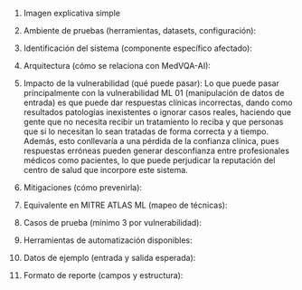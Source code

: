 1) Imagen explicativa simple
2) Ambiente de pruebas (herramientas, datasets, configuración):
   
4) Identificación del sistema (componente específico afectado):
5) Arquitectura (cómo se relaciona con MedVQA-AI):
6) Impacto de la vulnerabilidad (qué puede pasar):
   Lo que puede pasar principalmente con la vulnerabilidad ML 01 (manipulación de datos de entrada) es que puede dar respuestas clínicas incorrectas, dando como resultados patologías inexistentes o ignorar casos reales, haciendo que gente que no necesita recibir un tratamiento lo reciba y que personas que si lo necesitan lo sean tratadas de forma correcta y a tiempo. Además, esto conllevaría a una pérdida de la confianza clínica, pues respuestas erróneas pueden generar desconfianza entre profesionales médicos como pacientes, lo que puede perjudicar la reputación del centro de salud que incorpore este sistema. 
8) Mitigaciones (cómo prevenirla):
9) Equivalente en MITRE ATLAS ML (mapeo de técnicas):
10) Casos de prueba (mínimo 3 por vulnerabilidad):
11) Herramientas de automatización disponibles:
12) Datos de ejemplo (entrada y salida esperada):
13) Formato de reporte (campos y estructura):
